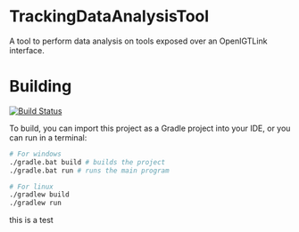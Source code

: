 # TrackingDataAnalysisTool

A tool to perform data analysis on tools exposed over an OpenIGTLink interface.

# Building
[![Build Status](https://travis-ci.com/seidve/TrackingDataAnalysisTool.svg?branch=master)](https://travis-ci.com/seidve/TrackingDataAnalysisTool)

To build, you can import this project as a Gradle project into your IDE, or you
can run in a terminal:
```bash
# For windows
./gradle.bat build # builds the project
./gradle.bat run # runs the main program

# For linux
./gradlew build
./gradlew run
```
this is a test